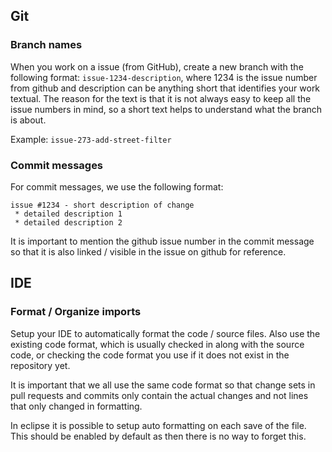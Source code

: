 ## Git

### Branch names

When you work on a issue (from GitHub), create a new branch with the following format: ```issue-1234-description```, where 1234 is the issue number from github and description can be anything short that identifies your work textual. The reason for the text is that it is not always easy to keep all the issue numbers in mind, so a short text helps to understand what the branch is about.

Example: ```issue-273-add-street-filter```

### Commit messages

For commit messages, we use the following format:

```
issue #1234 - short description of change
 * detailed description 1
 * detailed description 2
```

It is important to mention the github issue number in the commit message so that it is also linked / visible in the issue on github for reference.

## IDE

### Format / Organize imports

Setup your IDE to automatically format the code / source files. Also use the existing code format, which is usually checked in along with the source code, or checking the code format you use if it does not exist in the repository yet. 

It is important that we all use the same code format so that change sets in pull requests and commits only contain the actual changes and not lines that only changed in formatting.

In eclipse it is possible to setup auto formatting on each save of the file. This should be enabled by default as then there is no way to forget this.
